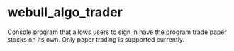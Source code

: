 # webull_algo_trader
Console program that allows users to sign in have the program trade paper stocks on its own. Only paper trading is supported currently.
